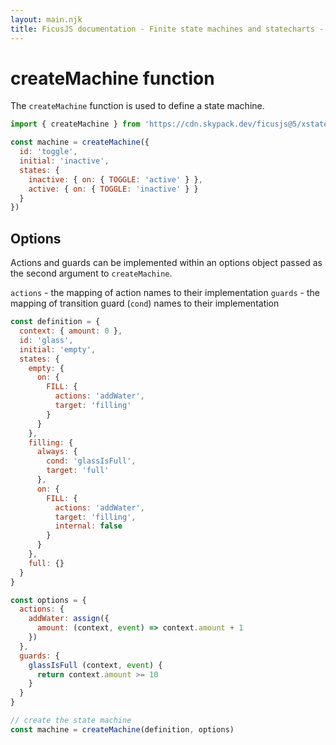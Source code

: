 ```yaml
---
layout: main.njk
title: FicusJS documentation - Finite state machines and statecharts - createMachine function
---
```

# createMachine function

The `createMachine` function is used to define a state machine.

```js
import { createMachine } from 'https://cdn.skypack.dev/ficusjs@5/xstate-service'

const machine = createMachine({
  id: 'toggle',
  initial: 'inactive',
  states: {
    inactive: { on: { TOGGLE: 'active' } },
    active: { on: { TOGGLE: 'inactive' } }
  }
})
```

## Options

Actions and guards can be implemented within an options object passed as the second argument to `createMachine`.

`actions` - the mapping of action names to their implementation
`guards` - the mapping of transition guard (`cond`) names to their implementation

```js
const definition = {
  context: { amount: 0 },
  id: 'glass',
  initial: 'empty',
  states: {
    empty: {
      on: {
        FILL: {
          actions: 'addWater',
          target: 'filling'
        }
      }
    },
    filling: {
      always: {
        cond: 'glassIsFull',
        target: 'full'
      },
      on: {
        FILL: {
          actions: 'addWater',
          target: 'filling',
          internal: false
        }
      }
    },
    full: {}
  }
}

const options = {
  actions: {
    addWater: assign({
      amount: (context, event) => context.amount + 1
    })
  },
  guards: {
    glassIsFull (context, event) {
      return context.amount >= 10
    }
  }
}

// create the state machine
const machine = createMachine(definition, options)
```
